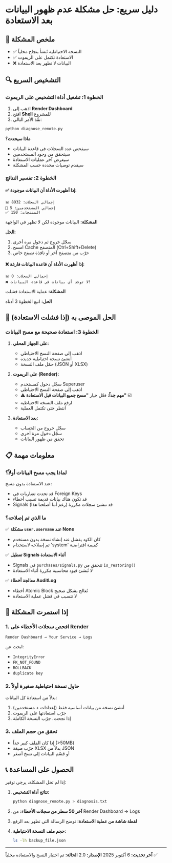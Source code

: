 # دليل سريع: حل مشكلة عدم ظهور البيانات بعد الاستعادة

## 📌 ملخص المشكلة
- ✅ النسخة الاحتياطية تُنشأ بنجاح محلياً
- ✅ الاستعادة تكتمل على الريموت
- ❌ البيانات لا تظهر بعد الاستعادة

## 🔍 التشخيص السريع

### الخطوة 1: تشغيل أداة التشخيص على الريموت

1. اذهب إلى **Render Dashboard**
2. افتح **Shell** للمشروع
3. نفّذ الأمر التالي:

```bash
python diagnose_remote.py
```

**ماذا سيحدث؟**
- سيفحص عدد السجلات في قاعدة البيانات
- سيتحقق من وجود المستخدمين
- سيعرض آخر عمليات الاستعادة
- سيقدم توصيات محددة حسب المشكلة

### الخطوة 2: تفسير النتائج

#### ✅ إذا أظهرت الأداة أن البيانات موجودة:

```
📊 إجمالي السجلات: 8932
👥 إجمالي المستخدمين: 5
✅ المنتجات: 150
```

**المشكلة:** البيانات موجودة لكن لا تظهر في الواجهة

**الحل:**
1. سجّل خروج ثم دخول مرة أخرى
2. امسح Cache المتصفح (Ctrl+Shift+Delete)
3. جرّب من متصفح آخر أو نافذة تصفح خاص

#### ❌ إذا أظهرت الأداة أن قاعدة البيانات فارغة:

```
📊 إجمالي السجلات: 0
❌ لا توجد أي بيانات في قاعدة البيانات!
```

**المشكلة:** عملية الاستعادة فشلت

**الحل:** اتبع الخطوة 3 أدناه

## 🔧 الحل الموصى به (إذا فشلت الاستعادة)

### الخطوة 3: استعادة صحيحة مع مسح البيانات

1. **على الجهاز المحلي:**
   - اذهب إلى صفحة النسخ الاحتياطي
   - أنشئ نسخة احتياطية جديدة
   - حمّل ملف النسخة (JSON أو XLSX)

2. **على الريموت (Render):**
   - سجّل دخول كمستخدم Superuser
   - اذهب إلى صفحة النسخ الاحتياطي
   - **⚠️ مهم جداً:** فعّل خيار **"مسح جميع البيانات قبل الاستعادة"** ☑️
   - ارفع ملف النسخة الاحتياطية
   - انتظر حتى تكتمل العملية

3. **بعد الاستعادة:**
   - سجّل خروج من الحساب
   - سجّل دخول مرة أخرى
   - تحقق من ظهور البيانات

## 📋 معلومات مهمة

### لماذا يجب مسح البيانات أولاً؟

عند الاستعادة بدون مسح:
- قد تحدث تضاربات في Foreign Keys
- قد تكون هناك بيانات قديمة تسبب أخطاء
- Signals قد تنشئ سجلات مكررة (رغم أننا أصلحنا هذا)

### ما الذي تم إصلاحه؟

✅ **مشكلة `user.username` عند None**
   - كان الكود يفشل عند إنشاء نسخة بدون مستخدم
   - تم إصلاحه لاستخدام 'system' كقيمة افتراضية

✅ **تعطيل Signals أثناء الاستعادة**
   - Signals في `purchases/signals.py` تتحقق من `is_restoring()`
   - لا تُنشئ قيود محاسبية مكررة أثناء الاستعادة

✅ **معالجة أخطاء AuditLog**
   - أخطاء Atomic Block تُعالج بشكل صحيح
   - لا تتسبب في فشل عملية الاستعادة

## 🚨 إذا استمرت المشكلة

### 1. افحص سجلات الأخطاء على Render

```
Render Dashboard → Your Service → Logs
```

ابحث عن:
- `IntegrityError`
- `FK_NOT_FOUND`
- `ROLLBACK`
- `duplicate key`

### 2. حاول نسخة احتياطية صغيرة أولاً

بدلاً من استعادة كل البيانات:
1. أنشئ نسخة من بيانات أساسية فقط (إعدادات + مستخدمين)
2. جرّب استعادتها على الريموت
3. إذا نجحت، جرّب النسخة الكاملة

### 3. تحقق من حجم الملف

- إذا كان الملف كبير جداً (>50MB)
- جرّب صيغة XLSX بدلاً من JSON
- أو قسّم البيانات إلى نسخ أصغر

## 📞 الحصول على المساعدة

إذا لم تحل المشكلة، يرجى توفير:

1. **نتائج أداة التشخيص:**
   ```bash
   python diagnose_remote.py > diagnosis.txt
   ```

2. **آخر 50 سطر من سجلات الأخطاء:**
   من Render Dashboard → Logs

3. **لقطة شاشة من عملية الاستعادة:**
   توضح الرسالة التي تظهر بعد الرفع

4. **حجم ملف النسخة الاحتياطية:**
   ```bash
   ls -lh backup_file.json
   ```

---

**آخر تحديث:** 6 أكتوبر 2025
**الإصدار:** 2.0
**الحالة:** تم اختبار النسخ والاستعادة محلياً ✅
